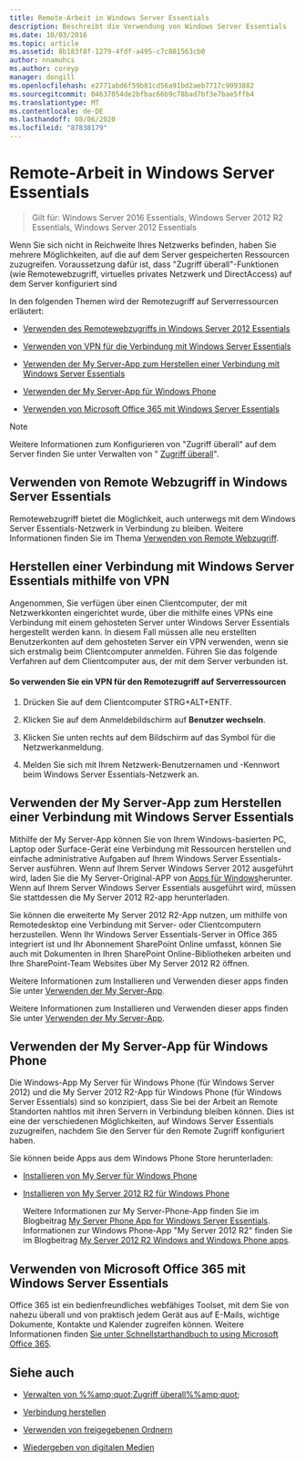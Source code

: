 ```yaml
---
title: Remote-Arbeit in Windows Server Essentials
description: Beschreibt die Verwendung von Windows Server Essentials
ms.date: 10/03/2016
ms.topic: article
ms.assetid: 8b183f8f-1279-4fdf-a495-c7c801563cb0
author: nnamuhcs
ms.author: coreyp
manager: dongill
ms.openlocfilehash: e2771abd6f59b81cd56a91bd2aeb7717c9093882
ms.sourcegitcommit: 04637054de2bfbac66b9c78bad7bf3e7bae5ffb4
ms.translationtype: MT
ms.contentlocale: de-DE
ms.lasthandoff: 08/06/2020
ms.locfileid: "87838179"
---
```

# <a name="work-remotely-in-windows-server-essentials"></a>Remote-Arbeit in Windows Server Essentials

>Gilt für: Windows Server 2016 Essentials, Windows Server 2012 R2 Essentials, Windows Server 2012 Essentials

 Wenn Sie sich nicht in Reichweite Ihres Netzwerks befinden, haben Sie mehrere Möglichkeiten, auf die auf dem Server gespeicherten Ressourcen zuzugreifen. Voraussetzung dafür ist, dass "Zugriff überall"-Funktionen (wie Remotewebzugriff, virtuelles privates Netzwerk und DirectAccess) auf dem Server konfiguriert sind

 In den folgenden Themen wird der Remotezugriff auf Serverressourcen erläutert:


-   [Verwenden des Remotewebzugriffs in Windows Server 2012 Essentials](Work-Remotely-in-Windows-Server-Essentials.md#BKMA_RWA)

-   [Verwenden von VPN für die Verbindung mit Windows Server Essentials](Work-Remotely-in-Windows-Server-Essentials.md#BKMK_3)

-   [Verwenden der My Server-App zum Herstellen einer Verbindung mit Windows Server Essentials](Work-Remotely-in-Windows-Server-Essentials.md#BKMK_App)

-   [Verwenden der My Server-App für Windows Phone](Work-Remotely-in-Windows-Server-Essentials.md#BKMK_2)

-   [Verwenden von Microsoft Office 365 mit Windows Server Essentials](Work-Remotely-in-Windows-Server-Essentials.md#BKMK_O365)

> [!NOTE]
>  Weitere Informationen zum Konfigurieren von "Zugriff überall" auf dem Server finden Sie unter Verwalten von " [Zugriff überall](../manage/Manage-Anywhere-Access-in-Windows-Server-Essentials.md)".

##  <a name="use-remote-web-access-in-windows-server-essentials"></a><a name="BKMA_RWA"></a>Verwenden von Remote Webzugriff in Windows Server Essentials

 Remotewebzugriff bietet die Möglichkeit, auch unterwegs mit dem Windows Server Essentials-Netzwerk in Verbindung zu bleiben. Weitere Informationen finden Sie im Thema [Verwenden von Remote Webzugriff](Use-Remote-Web-Access-in-Windows-Server-Essentials.md).


##  <a name="use-vpn-to-connect-to-windows-server-essentials"></a><a name="BKMK_3"></a>Herstellen einer Verbindung mit Windows Server Essentials mithilfe von VPN
 Angenommen, Sie verfügen über einen Clientcomputer, der mit Netzwerkkonten eingerichtet wurde, über die mithilfe eines VPNs eine Verbindung mit einem gehosteten Server unter Windows Server Essentials hergestellt werden kann. In diesem Fall müssen alle neu erstellten Benutzerkonten auf dem gehosteten Server ein VPN verwenden, wenn sie sich erstmalig beim Clientcomputer anmelden. Führen Sie das folgende Verfahren auf dem Clientcomputer aus, der mit dem Server verbunden ist.

#### <a name="to-use-vpn-to-remotely-access-server-resources"></a>So verwenden Sie ein VPN für den Remotezugriff auf Serverressourcen

1.  Drücken Sie auf dem Clientcomputer STRG+ALT+ENTF.

2.  Klicken Sie auf dem Anmeldebildschirm auf **Benutzer wechseln**.

3.  Klicken Sie unten rechts auf dem Bildschirm auf das Symbol für die Netzwerkanmeldung.

4.  Melden Sie sich mit Ihrem Netzwerk-Benutzernamen und -Kennwort beim Windows Server Essentials-Netzwerk an.

##  <a name="use-the-my-server-app-to-connect-to-windows-server-essentials"></a><a name="BKMK_App"></a>Verwenden der My Server-App zum Herstellen einer Verbindung mit Windows Server Essentials
 Mithilfe der My Server-App können Sie von Ihrem Windows-basierten PC, Laptop oder Surface-Gerät eine Verbindung mit Ressourcen herstellen und einfache administrative Aufgaben auf Ihrem Windows Server Essentials-Server ausführen. Wenn auf Ihrem Server Windows Server 2012 ausgeführt wird, laden Sie die My Server-Original-APP von [Apps für Windows](https://windows.microsoft.com/windows-8/apps)herunter. Wenn auf Ihrem Server Windows Server Essentials ausgeführt wird, müssen Sie stattdessen die My Server 2012 R2-app herunterladen.

 Sie können die erweiterte My Server 2012 R2-App nutzen, um mithilfe von Remotedesktop eine Verbindung mit Server- oder Clientcomputern herzustellen. Wenn Ihr Windows Server Essentials-Server in Office 365 integriert ist und Ihr Abonnement SharePoint Online umfasst, können Sie auch mit Dokumenten in Ihren SharePoint Online-Bibliotheken arbeiten und Ihre SharePoint-Team Websites über My Server 2012 R2 öffnen.


 Weitere Informationen zum Installieren und Verwenden dieser apps finden Sie unter [Verwenden der My Server-App](Use-the-My-Server-App-to-Connect-to-Windows-Server-Essentials.md).

 Weitere Informationen zum Installieren und Verwenden dieser apps finden Sie unter [Verwenden der My Server-App](../use/Use-the-My-Server-App-to-Connect-to-Windows-Server-Essentials.md).


##  <a name="use-the-my-server-app-for-windows-phone"></a><a name="BKMK_2"></a>Verwenden der My Server-App für Windows Phone
 Die Windows-App My Server für Windows Phone (für Windows Server 2012) und die My Server 2012 R2-App für Windows Phone (für Windows Server Essentials) sind so konzipiert, dass Sie bei der Arbeit an Remote Standorten nahtlos mit ihren Servern in Verbindung bleiben können. Dies ist eine der verschiedenen Möglichkeiten, auf Windows Server Essentials zuzugreifen, nachdem Sie den Server für den Remote Zugriff konfiguriert haben.

 Sie können beide Apps aus dem Windows Phone Store herunterladen:

- [Installieren von My Server für Windows Phone](http://www.windowsphone.com/store/app/my-server/6c2f98d5-6fcf-4e1d-b8b1-cde62ea1a94a)

- [Installieren von My Server 2012 R2 für Windows Phone](http://www.windowsphone.com/store/app/my-server-2012-r2/44f596b5-0477-4096-b96e-ddd6ef64ad6b)

  Weitere Informationen zur My Server-Phone-App finden Sie im Blogbeitrag [My Server Phone App for Windows Server Essentials](/archive/blogs/sbs/my-server-phone-app-for-windows-server-2012-essentials). Informationen zur Windows Phone-App "My Server 2012 R2" finden Sie im Blogbeitrag [My Server 2012 R2 Windows and Windows Phone apps](/archive/blogs/sbs/my-server-2012-r2-windows-and-windows-phone-apps).

##  <a name="use-microsoft-office-365-with-windows-server-essentials"></a><a name="BKMK_O365"></a>Verwenden von Microsoft Office 365 mit Windows Server Essentials

 Office 365 ist ein bedienfreundliches webfähiges Toolset, mit dem Sie von nahezu überall und von praktisch jedem Gerät aus auf E-Mails, wichtige Dokumente, Kontakte und Kalender zugreifen können. Weitere Informationen finden [Sie unter Schnellstarthandbuch to using Microsoft Office 365](Quick-Start-Guide-to-Using-Microsoft-Office-365-with-Windows-Server-Essentials.md).


## <a name="see-also"></a>Siehe auch

-   [Verwalten von %%amp;quot;Zugriff überall%%amp;quot;](../manage/Manage-Anywhere-Access-in-Windows-Server-Essentials.md)

-   [Verbindung herstellen](Get-Connected-in-Windows-Server-Essentials.md)

-   [Verwenden von freigegebenen Ordnern](Use-Shared-Folders-in-Windows-Server-Essentials.md)

-   [Wiedergeben von digitalen Medien](Play-Digital-Media-in-Windows-Server-Essentials.md)